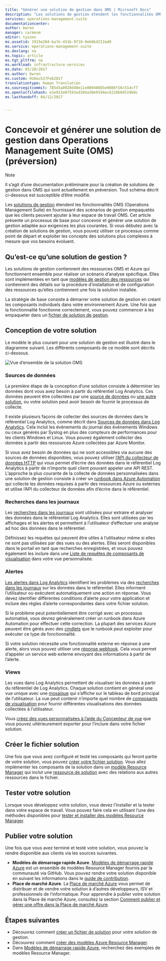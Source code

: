 ```yaml
---
title: "Générer une solution de gestion dans OMS | Microsoft Docs"
description: "Les solutions de gestion étendent les fonctionnalités OMS (Operations Management Suite) en fournissant des scénarios de gestion empaquetés que les clients peuvent ajouter à leur espace de travail OMS.  Cet article fournit des informations sur la manière dont vous pouvez créer des solutions de gestion à utiliser dans votre propre environnement ou à mettre à la disposition de vos clients."
services: operations-management-suite
documentationcenter: 
author: bwren
manager: carmonm
editor: tysonn
ms.assetid: 1915e204-ba7e-431b-9718-9eb6b4213ad8
ms.service: operations-management-suite
ms.devlang: na
ms.topic: article
ms.tgt_pltfrm: na
ms.workload: infrastructure-services
ms.date: 03/20/2017
ms.author: bwren
ms.custom: H1Hack27Feb2017
translationtype: Human Translation
ms.sourcegitcommit: 785d3a8920d48e11e80048665e9866f16c514cf7
ms.openlocfilehash: e1e915e07591ed104a30e9194ec6228b04519b8c
ms.lasthandoff: 04/12/2017


---
```

# <a name="design-and-build-a-management-solution-in-operations-management-suite-oms-preview"></a>Concevoir et générer une solution de gestion dans Operations Management Suite (OMS) (préversion)
> [!NOTE]
> Il s’agit d’une documentation préliminaire pour la création de solutions de gestion dans OMS qui sont actuellement en préversion. Tout schéma décrit ci-dessous est susceptible d’être modifié.

Les [solutions de gestion](operations-management-suite-solutions.md) étendent les fonctionnalités OMS (Operations Management Suite) en fournissant des scénarios de gestion empaquetés que les clients peuvent ajouter à leur espace de travail OMS.  Cet article présente un processus de base pour concevoir et générer une solution de gestion adaptée aux exigences les plus courantes.  Si vous débutez avec la création de solutions de gestion, vous pouvez utiliser ce processus comme point de départ et exploiter les concepts des solutions plus complexes à mesure que vos besoins évoluent.

## <a name="what-is-a-management-solution"></a>Qu’est-ce qu’une solution de gestion ?

Les solutions de gestion contiennent des ressources OMS et Azure qui fonctionnent ensemble pour réaliser un scénario d’analyse spécifique.  Elles sont implémentées en tant que [modèles de gestion des ressources](../azure-resource-manager/resource-manager-template-walkthrough.md) qui contiennent des détails sur la procédure d’installation et de configuration des ressources qu’elles contiennent une fois la solution installée.

La stratégie de base consiste à démarrer votre solution de gestion en créant les composants individuels dans votre environnement Azure.  Une fois que la fonctionnalité fonctionne correctement, vous pouvez commencer à les empaqueter dans un [fichier de solution de gestion](operations-management-suite-solutions-solution-file.md). 


## <a name="design-your-solution"></a>Conception de votre solution
Le modèle le plus courant pour une solution de gestion est illustré dans le diagramme suivant.  Les différents composants de ce modèle sont décrits ci-dessous.

![Vue d’ensemble de la solution OMS](media/operations-management-suite-solutions/solution-overview.png)


### <a name="data-sources"></a>Sources de données
La première étape de la conception d’une solution consiste à déterminer les données dont vous avez besoin à partir du référentiel Log Analytics.  Ces données peuvent être collectées par une [source de données](../log-analytics/log-analytics-data-sources.md) ou [une autre solution](operations-management-suite-solutions.md), ou votre solution peut avoir besoin de fournir le processus de collecte.

Il existe plusieurs façons de collecter des sources de données dans le référentiel Log Analytics, comme décrit dans [Sources de données dans Log Analytics](../log-analytics/log-analytics-data-sources.md).  Cela inclut les événements du journal des événements Windows ou ceux générés par Syslog en plus des compteurs de performances pour les clients Windows et Linux.  Vous pouvez également collecter des données à partir des ressources Azure collectées par Azure Monitor.  

Si vous avez besoin de données qui ne sont accessibles via aucune des sources de données disponibles, vous pouvez utiliser [l’API du collecteur de données HTTP](../log-analytics/log-analytics-data-collector-api.md) qui vous permet d’écrire des données dans le référentiel Log Analytics à partir de n’importe quel client pouvant appeler une API REST.  L’approche la plus courante de la collecte de données personnalisées dans une solution de gestion consiste à créer un [runbook dans Azure Automation](../automation/automation-runbook-types.md) qui collecte les données requises à partir des ressources Azure ou externes et utilise l’API du collecteur de données afin d’écrire dans le référentiel.  

### <a name="log-searches"></a>Recherches dans les journaux
Les [recherches dans les journaux](../log-analytics/log-analytics-log-searches.md) sont utilisées pour extraire et analyser des données dans le référentiel Log Analytics.  Elles sont utilisées par les affichages et les alertes et permettent à l’utilisateur d’effectuer une analyse ad hoc des données dans le référentiel.  

Définissez les requêtes qui peuvent être utiles à l’utilisateur même si elles ne sont pas utilisées par des vues ou des alertes.  Elles seront disponibles dans le portail en tant que recherches enregistrées, et vous pouvez également les inclure dans une [Liste de requêtes de composants de visualisation](../log-analytics/log-analytics-view-designer-parts.md#list-of-queries-part) dans votre vue personnalisée.

### <a name="alerts"></a>Alertes
[Les alertes dans Log Analytics](../log-analytics/log-analytics-alerts.md) identifient les problèmes via des [recherches dans les journaux](#log-searches) sur les données dans le référentiel.  Elles informent l’utilisateur ou exécutent automatiquement une action en réponse. Vous devez identifier différentes conditions d’alerte pour votre application et inclure des règles d’alerte correspondantes dans votre fichier solution.

Si le problème peut potentiellement être corrigé avec un processus automatisé, vous devrez généralement créer un runbook dans Azure Automation pour effectuer cette correction.  La plupart des services Azure peuvent être gérés avec des [cmdlets](https://docs.microsoft.com/powershell/azureps-cmdlets-docs/) que le runbook peut exploiter pour exécuter ce type de fonctionnalité.

Si votre solution nécessite une fonctionnalité externe en réponse à une alerte, alors vous pouvez utiliser une [réponse webhook](../log-analytics/log-analytics-alerts-actions.md).  Cela vous permet d’appeler un service web externe envoyant des informations à partir de l’alerte.

### <a name="views"></a>Views
Les vues dans Log Analytics permettent de visualiser les données à partir du référentiel de Log Analytics.  Chaque solution contient en général une vue unique avec une [mosaïque](../log-analytics/log-analytics-view-designer-tiles.md) qui s’affiche sur le tableau de bord principal de l’utilisateur.  La vue peut contenir n’importe quel nombre de [composants de visualisation](../log-analytics/log-analytics-view-designer-parts.md) pour fournir différentes visualisations des données collectées à l’utilisateur.

Vous [créez des vues personnalisées à l’aide du Concepteur de vue](../log-analytics/log-analytics-view-designer.md) que vous pouvez ultérieurement exporter pour l’inclure dans votre fichier solution.  


## <a name="create-solution-file"></a>Créer le fichier solution
Une fois que vous avez configuré et testé les composants qui feront partie de votre solution, vous pouvez [créer votre fichier solution](operations-management-suite-solutions-solution-file.md).  Vous allez implémenter les composants de la solution dans un [modèle Resource Manager](../azure-resource-manager/resource-group-authoring-templates.md) qui inclut une [ressource de solution](operations-management-suite-solutions-solution-file.md#solution-resource) avec des relations aux autres ressources dans le fichier.  


## <a name="test-your-solution"></a>Tester votre solution
Lorsque vous développez votre solution, vous devez l’installer et la tester dans votre espace de travail.  Vous pouvez faire cela en utilisant l’une des méthodes disponibles pour [tester et installer des modèles Resource Manager](../azure-resource-manager/resource-group-template-deploy.md).

## <a name="publish-your-solution"></a>Publier votre solution
Une fois que vous avez terminé et testé votre solution, vous pouvez la rendre disponible aux clients via les sources suivantes.

- **Modèles de démarrage rapide Azure**.  [Modèles de démarrage rapide Azure](https://azure.microsoft.com/resources/templates/) est un ensemble de modèles Resource Manager fournis par la communauté via GitHub.  Vous pouvez rendre votre solution disponible en suivant les informations dans le [guide de contribution](https://github.com/Azure/azure-quickstart-templates/tree/master/1-CONTRIBUTION-GUIDE).
- **Place de marché Azure**.  La [Place de marché Azure](https://azuremarketplace.microsoft.com/marketplace/) vous permet de distribuer et de vendre votre solution à d’autres développeurs, ISV et professionnels de l’informatique.  Pour apprendre à publier votre solution dans la Place de marché Azure, consultez la section [Comment publier et gérer une offre dans la Place de marché Azure](../marketplace-publishing/marketplace-publishing-getting-started.md).



## <a name="next-steps"></a>Étapes suivantes
* Découvrez comment [créer un fichier de solution](operations-management-suite-solutions-solution-file.md) pour votre solution de gestion.
* Découvrez comment [créer des modèles Azure Resource Manager](../azure-resource-manager/resource-group-authoring-templates.md).
* Dans [Modèles de démarrage rapide Azure](https://azure.microsoft.com/documentation/templates), recherchez des exemples de modèles Resource Manager.


